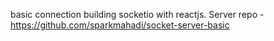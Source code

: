 basic connection building socketio with reactjs. Server repo - https://github.com/sparkmahadi/socket-server-basic
